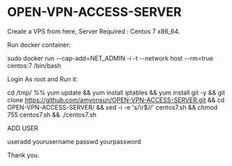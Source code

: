# OPEN-VPN-ACCESS-SERVER

Create a VPS from here, Server Required : Centos 7 x86_64.

Run docker container:

sudo docker run --cap-add=NET_ADMIN -i -t --network host --rm=true centos:7 /bin/bash

Login As root and Run it:

cd /tmp/ %% yum update && yum install iptables && yum install git -y && git clone https://github.com/amyonsun/OPEN-VPN-ACCESS-SERVER.git && cd OPEN-VPN-ACCESS-SERVER/ && sed -i -e 's/\r$//' centos7.sh && chmod 755 centos7.sh && ./centos7.sh 

ADD USER

useradd yourusername
passwd yourpassword

Thank you.
